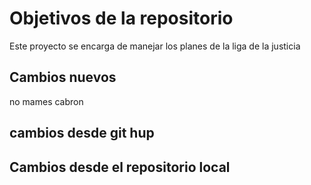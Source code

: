 # Objetivos de la repositorio

Este proyecto se encarga de manejar los planes de la liga de la justicia


## Cambios nuevos

no mames cabron 

## cambios desde git hup
## Cambios desde el repositorio local 
